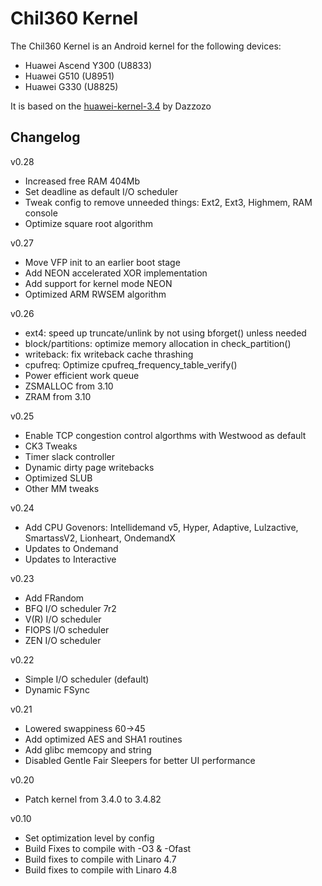  
Chil360 Kernel
==============

The Chil360 Kernel is an Android kernel for the following devices:
* Huawei Ascend Y300 (U8833)
* Huawei G510 (U8951)
* Huawei G330 (U8825)

It is based on the [huawei-kernel-3.4] by Dazzozo

Changelog
---------
v0.28
* Increased free RAM 404Mb
* Set deadline as default I/O scheduler 
* Tweak config to remove unneeded things: Ext2, Ext3, Highmem, RAM console
* Optimize square root algorithm

v0.27
* Move VFP init to an earlier boot stage
* Add NEON accelerated XOR implementation
* Add support for kernel mode NEON
* Optimized ARM RWSEM algorithm

v0.26
* ext4: speed up truncate/unlink by not using bforget() unless needed
* block/partitions: optimize memory allocation in check_partition()
* writeback: fix writeback cache thrashing
* cpufreq: Optimize cpufreq_frequency_table_verify()
* Power efficient work queue
* ZSMALLOC  from 3.10
* ZRAM from 3.10

v0.25
* Enable TCP congestion control algorthms with Westwood as default
* CK3 Tweaks
* Timer slack controller
* Dynamic dirty page writebacks
* Optimized SLUB
* Other MM tweaks

v0.24
* Add CPU Govenors: Intellidemand v5, Hyper, Adaptive, Lulzactive, SmartassV2, Lionheart, OndemandX
* Updates to Ondemand
* Updates to Interactive

v0.23
* Add FRandom
* BFQ I/O scheduler 7r2
* V(R) I/O scheduler
* FIOPS I/O scheduler
* ZEN I/O scheduler

v0.22
* Simple I/O scheduler (default)
* Dynamic FSync

v0.21
* Lowered swappiness 60->45
* Add optimized AES and SHA1 routines
* Add glibc memcopy and string
* Disabled Gentle Fair Sleepers for better UI performance 

v0.20
* Patch kernel from 3.4.0 to 3.4.82

v0.10
* Set optimization level by config
* Build Fixes to compile with -O3 & -Ofast
* Build fixes to compile with Linaro 4.7
* Build fixes to compile with Linaro 4.8

[huawei-kernel-3.4]:https://github.com/Dazzozo/huawei-kernel-3.4
